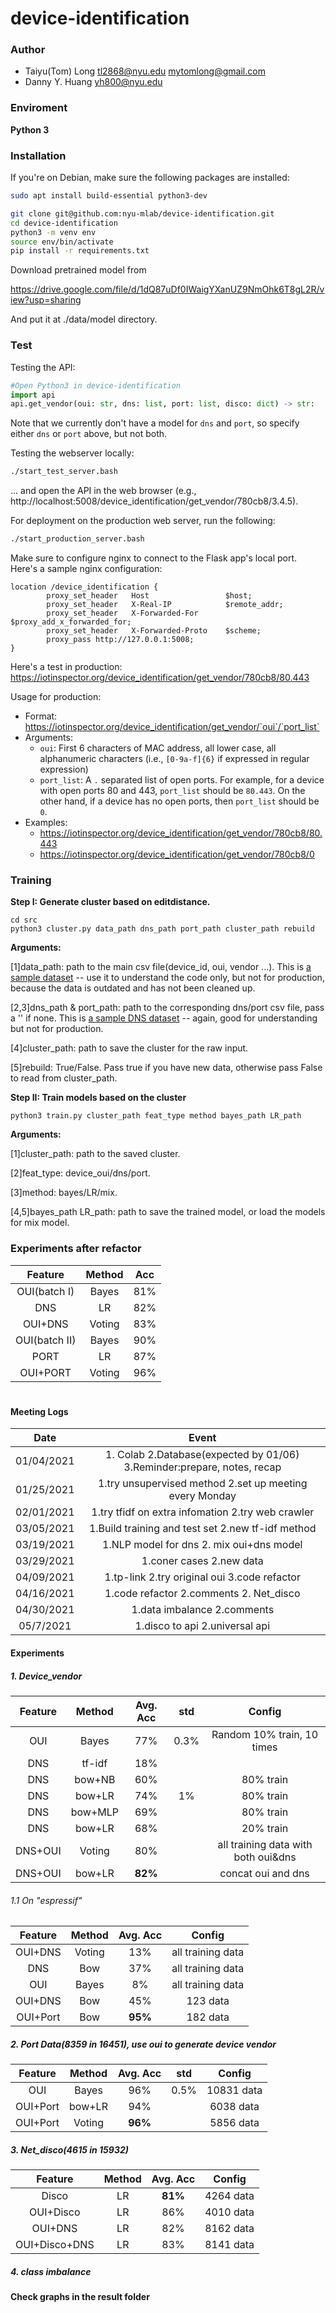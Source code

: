 # device-identification

### Author

- Taiyu(Tom) Long tl2868@nyu.edu mytomlong@gmail.com
- Danny Y. Huang yh800@nyu.edu

### Enviroment

**Python 3**

### Installation

If you're on Debian, make sure the following packages are installed:

```sh
sudo apt install build-essential python3-dev
```

```sh
git clone git@github.com:nyu-mlab/device-identification.git
cd device-identification
python3 -m venv env
source env/bin/activate
pip install -r requirements.txt
```

Download pretrained model from 

https://drive.google.com/file/d/1dQ87uDf0IWaigYXanUZ9NmOhk6T8gL2R/view?usp=sharing

And put it at ./data/model directory.

### Test

Testing the API:

```python
#Open Python3 in device-identification
import api
api.get_vendor(oui: str, dns: list, port: list, disco: dict) -> str:
```

Note that we currently don't have a model for `dns` and `port`, so specify either `dns` or `port` above, but not both.

Testing the webserver locally:

```sh
./start_test_server.bash
```

... and open the API in the web browser (e.g., http://localhost:5008/device_identification/get_vendor/780cb8/3.4.5).

For deployment on the production web server, run the following:

```sh
./start_production_server.bash
```

Make sure to configure nginx to connect to the Flask app's local port. Here's a sample nginx configuration:

```
location /device_identification {
        proxy_set_header   Host                 $host;
        proxy_set_header   X-Real-IP            $remote_addr;
        proxy_set_header   X-Forwarded-For      $proxy_add_x_forwarded_for;
        proxy_set_header   X-Forwarded-Proto    $scheme;
        proxy_pass http://127.0.0.1:5008;
}
```

Here's a test in production: https://iotinspector.org/device_identification/get_vendor/780cb8/80.443

Usage for production:
- Format: https://iotinspector.org/device_identification/get_vendor/`oui`/`port_list`
- Arguments:
    - `oui`: First 6 characters of MAC address, all lower case, all alphanumeric characters (i.e., `[0-9a-f]{6}` if expressed in regular expression)
    - `port_list`: A `.` separated list of open ports. For example, for a device with open ports 80 and 443, `port_list` should be `80.443`. On the other hand, if a device has no open ports, then `port_list` should be `0`.
- Examples:
    - https://iotinspector.org/device_identification/get_vendor/780cb8/80.443
    - https://iotinspector.org/device_identification/get_vendor/780cb8/0


### Training

**Step I: Generate cluster based on editdistance.**

```shell
cd src
python3 cluster.py data_path dns_path port_path cluster_path rebuild 
```

**Arguments:**

[1]data_path: path to the main csv file(device_id, oui, vendor ...). This is [a sample dataset](https://drive.google.com/file/d/1ApsubG5UEwZFmNoQPdVoZpjVbIOiIksq/view?usp=sharing) -- use it to understand the code only, but not for production, because the data is outdated and has not been cleaned up.

[2,3]dns_path & port_path: path to the corresponding dns/port csv file, pass a '' if none. This is [a sample DNS dataset](https://drive.google.com/file/d/1kRHph66JYw8iNG5OIwTp2u2HJBXf5Rgf/view?usp=sharing) -- again, good for understanding but not for production.

[4]cluster_path: path to save the cluster for the raw input.

[5]rebuild: True/False. Pass true if you have new data, otherwise pass False to read from cluster_path.



**Step II: Train models based on the cluster**

```shell
python3 train.py cluster_path feat_type method bayes_path LR_path
```

**Arguments:**

[1]cluster_path: path to the saved cluster.

[2]feat_type: device_oui/dns/port.

[3]method: bayes/LR/mix.

[4,5]bayes_path LR_path: path to save the trained model, or load the models for mix model.

### Experiments after refactor

|    Feature    | Method | Acc  |
| :-----------: | :----: | :--: |
| OUI(batch I)  | Bayes  | 81%  |
|      DNS      |   LR   | 82%  |
|    OUI+DNS    | Voting | 83%  |
| OUI(batch II) | Bayes  | 90%  |
|     PORT      |   LR   | 87%  |
|   OUI+PORT    | Voting | 96%  |



# 

#### Meeting Logs

|    Date    |                            Event                             |
| :--------: | :----------------------------------------------------------: |
| 01/04/2021 | 1. Colab 2.Database(expected by 01/06) 3.Reminder:prepare, notes, recap |
| 01/25/2021 |   1.try unsupervised method 2.set up meeting every Monday    |
| 02/01/2021 |      1.try tfidf on extra infomation 2.try web crawler       |
| 03/05/2021 |      1.Build training and test set 2.new tf-idf method       |
| 03/19/2021 |           1.NLP model for dns 2. mix oui+dns model           |
| 03/29/2021 |                   1.coner cases 2.new data                   |
| 04/09/2021 |         1.tp-link 2.try original oui 3.code refactor         |
| 04/16/2021 |           1.code refactor 2.comments 2. Net_disco            |
| 04/30/2021 |                 1.data imbalance 2.comments                  |
| 05/7/2021  |                1.disco to api 2.universal api                |

#### Experiments

##### 1. Device_vendor

| Feature | Method  | Avg. Acc | std  |               Config                |
| :-----: | :-----: | :------: | :--: | :---------------------------------: |
|   OUI   |  Bayes  |   77%    | 0.3% |     Random 10% train, 10 times      |
|   DNS   | tf-idf  |   18%    |      |                                     |
|   DNS   | bow+NB  |   60%    |      |              80% train              |
|   DNS   | bow+LR  |   74%    |  1%  |              80% train              |
|   DNS   | bow+MLP |   69%    |      |              80% train              |
|   DNS   | bow+LR  |   68%    |      |              20% train              |
| DNS+OUI | Voting  |   80%    |      | all training data with both oui&dns |
| DNS+OUI | bow+LR  | **82%**  |      |         concat oui and dns          |

###### 1.1 On "espressif"

| Feature  | Method | Avg. Acc |      Config       |
| :------: | :----: | :------: | :---------------: |
| OUI+DNS  | Voting |   13%    | all training data |
|   DNS    |  Bow   |   37%    | all training data |
|   OUI    | Bayes  |    8%    | all training data |
| OUI+DNS  |  Bow   |   45%    |     123 data      |
| OUI+Port |  Bow   | **95%**  |     182 data      |

##### 2. Port Data(8359 in 16451), use oui to generate device vendor

| Feature  | Method | Avg. Acc | std  |   Config   |
| :------: | :----: | :------: | :--: | :--------: |
|   OUI    | Bayes  |   96%    | 0.5% | 10831 data |
| OUI+Port | bow+LR |   94%    |      | 6038 data  |
| OUI+Port | Voting | **96%**  |      | 5856 data  |

##### 3. Net_disco(4615 in 15932)

|    Feature    | Method | Avg. Acc |  Config   |
| :-----------: | :----: | :------: | :-------: |
|     Disco     |   LR   | **81%**  | 4264 data |
|   OUI+Disco   |   LR   |   86%    | 4010 data |
|    OUI+DNS    |   LR   |   82%    | 8162 data |
| OUI+Disco+DNS |   LR   |   83%    | 8141 data |

##### 4. class imbalance

**Check graphs in the result folder**

#####

